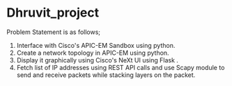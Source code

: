 # Dhruvit_project

Problem Statement is as follows;

 

1.    Interface with Cisco's APIC-EM Sandbox using python.
2.    Create a network topology in APIC-EM  using python.
3.    Display it graphically using Cisco's NeXt UI using Flask .
4.    Fetch list of IP addresses using REST API calls and use Scapy module to send and receive packets while stacking layers on the packet. 
